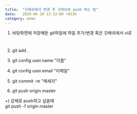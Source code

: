 ```yaml
---
title:  "깃배쉬에서 변경 후 깃허브로 push 하는 법"
date:   2020-06-30 13:32:00 +0530
category: memo
---
```


1. 바탕화면에 저장해둔 git파일에 파일 추가/변경
   혹은 깃배쉬에서 vi로
   #
   #

2. git add .
3. git config user.name "이름"
4. git config user.email "이메일"
5. git commit -m "메세지"
6. git push origin master

+) 강제로 push하고 싶을때  
   git push -f origin master

